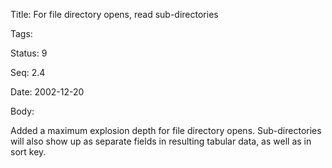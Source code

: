 Title:  For file directory opens, read sub-directories

Tags:   

Status: 9

Seq:    2.4

Date:   2002-12-20

Body:

Added a maximum explosion depth for file directory opens. Sub-directories will also show up as separate fields in resulting tabular data, as well as in sort key.
